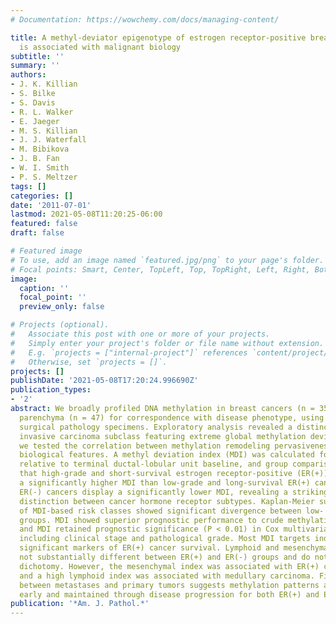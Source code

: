 ```yaml
---
# Documentation: https://wowchemy.com/docs/managing-content/

title: A methyl-deviator epigenotype of estrogen receptor-positive breast carcinoma
  is associated with malignant biology
subtitle: ''
summary: ''
authors:
- J. K. Killian
- S. Bilke
- S. Davis
- R. L. Walker
- E. Jaeger
- M. S. Killian
- J. J. Waterfall
- M. Bibikova
- J. B. Fan
- W. I. Smith
- P. S. Meltzer
tags: []
categories: []
date: '2011-07-01'
lastmod: 2021-05-08T11:20:25-06:00
featured: false
draft: false

# Featured image
# To use, add an image named `featured.jpg/png` to your page's folder.
# Focal points: Smart, Center, TopLeft, Top, TopRight, Left, Right, BottomLeft, Bottom, BottomRight.
image:
  caption: ''
  focal_point: ''
  preview_only: false

# Projects (optional).
#   Associate this post with one or more of your projects.
#   Simply enter your project's folder or file name without extension.
#   E.g. `projects = ["internal-project"]` references `content/project/deep-learning/index.md`.
#   Otherwise, set `projects = []`.
projects: []
publishDate: '2021-05-08T17:20:24.996690Z'
publication_types:
- '2'
abstract: We broadly profiled DNA methylation in breast cancers (n = 351) and benign
  parenchyma (n = 47) for correspondence with disease phenotype, using FFPE diagnostic
  surgical pathology specimens. Exploratory analysis revealed a distinctive primary
  invasive carcinoma subclass featuring extreme global methylation deviation. Subsequently,
  we tested the correlation between methylation remodeling pervasiveness and malignant
  biological features. A methyl deviation index (MDI) was calculated for each lesion
  relative to terminal ductal-lobular unit baseline, and group comparisons revealed
  that high-grade and short-survival estrogen receptor-positive (ER(+)) cancers manifest
  a significantly higher MDI than low-grade and long-survival ER(+) cancers. In contrast,
  ER(-) cancers display a significantly lower MDI, revealing a striking epigenomic
  distinction between cancer hormone receptor subtypes. Kaplan-Meier survival curves
  of MDI-based risk classes showed significant divergence between low- and high-risk
  groups. MDI showed superior prognostic performance to crude methylation levels,
  and MDI retained prognostic significance (P < 0.01) in Cox multivariate analysis,
  including clinical stage and pathological grade. Most MDI targets individually are
  significant markers of ER(+) cancer survival. Lymphoid and mesenchymal indexes were
  not substantially different between ER(+) and ER(-) groups and do not explain MDI
  dichotomy. However, the mesenchymal index was associated with ER(+) cancer survival,
  and a high lymphoid index was associated with medullary carcinoma. Finally, a comparison
  between metastases and primary tumors suggests methylation patterns are established
  early and maintained through disease progression for both ER(+) and ER(-) tumors.
publication: '*Am. J. Pathol.*'
---
```

